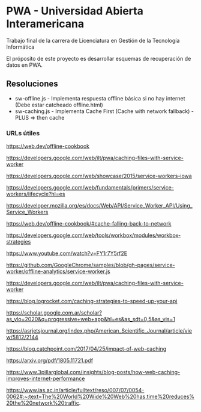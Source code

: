# PWA - Universidad Abierta Interamericana
Trabajo final de la carrera de Licenciatura en Gestión de la Tecnología Informática

El próposito de este proyecto es desarrollar esquemas de recuperación de datos en PWA.

## Resoluciones

- sw-offline.js - Implementa respuesta offline básica si no hay internet (Debe estar catcheado offline.html)
- sw-caching.js - Implementa Cache First (Cache with network fallback) - PLUS => then cache




### URLs útiles

https://web.dev/offline-cookbook

https://developers.google.com/web/ilt/pwa/caching-files-with-service-worker

https://developers.google.com/web/showcase/2015/service-workers-iowa

https://developers.google.com/web/fundamentals/primers/service-workers/lifecycle?hl=es

https://developer.mozilla.org/es/docs/Web/API/Service_Worker_API/Using_Service_Workers

https://web.dev/offline-cookbook/#cache-falling-back-to-network

https://developers.google.com/web/tools/workbox/modules/workbox-strategies

https://www.youtube.com/watch?v=FY1r7Y5rf2E

https://github.com/GoogleChrome/samples/blob/gh-pages/service-worker/offline-analytics/service-worker.js

https://developers.google.com/web/ilt/pwa/caching-files-with-service-worker

https://blog.logrocket.com/caching-strategies-to-speed-up-your-api

https://scholar.google.com.ar/scholar?as_ylo=2020&q=progressive+web+app&hl=es&as_sdt=0,5&as_vis=1

https://asrjetsjournal.org/index.php/American_Scientific_Journal/article/view/5812/2144

https://blog.catchpoint.com/2017/04/25/impact-of-web-caching

https://arxiv.org/pdf/1805.11721.pdf

https://www.3pillarglobal.com/insights/blog-posts/how-web-caching-improves-internet-performance

https://www.ias.ac.in/article/fulltext/reso/007/07/0054-0062#:~:text=The%20World%20Wide%20Web%20has,time%20reduces%20the%20network%20traffic.
